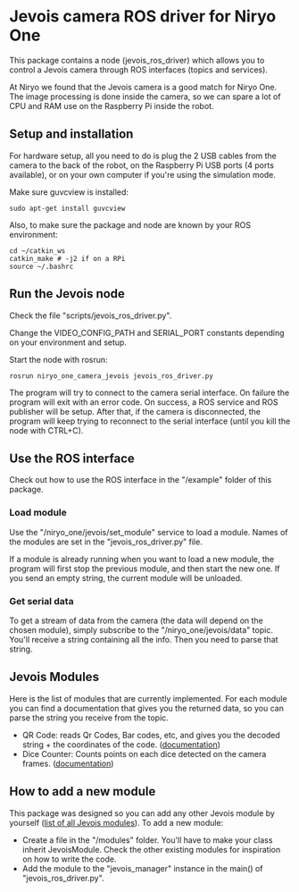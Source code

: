 # Jevois camera ROS driver for Niryo One

This package contains a node (jevois\_ros\_driver) which allows you to control a Jevois camera through ROS interfaces (topics and services).

At Niryo we found that the Jevois camera is a good match for Niryo One. The image processing is done inside the camera, so we can spare a lot of CPU and RAM use on the Raspberry Pi inside the robot.

## Setup and installation

For hardware setup, all you need to do is plug the 2 USB cables from the camera to the back of the robot, on the Raspberry Pi USB ports (4 ports available), or on your own computer if you're using the simulation mode.

Make sure guvcview is installed:

```
sudo apt-get install guvcview
```

Also, to make sure the package and node are known by your ROS environment:

```
cd ~/catkin_ws
catkin_make # -j2 if on a RPi
source ~/.bashrc
```

## Run the Jevois node

Check the file "scripts/jevois\_ros\_driver.py". 

Change the VIDEO\_CONFIG\_PATH and SERIAL\_PORT constants depending on your environment and setup.

Start the node with rosrun:

```
rosrun niryo_one_camera_jevois jevois_ros_driver.py
```

The program will try to connect to the camera serial interface. On failure the program will exit with an error code. On success, a ROS service and ROS publisher will be setup. After that, if the camera is disconnected, the program will keep trying to reconnect to the serial interface (until you kill the node with CTRL+C).

## Use the ROS interface

Check out how to use the ROS interface in the "/example" folder of this package.

### Load module

Use the "/niryo\_one/jevois/set\_module" service to load a module. Names of the modules are set in the "jevois\_ros\_driver.py" file.

If a module is already running when you want to load a new module, the program will first stop the previous module, and then start the new one. If you send an empty string, the current module will be unloaded.

### Get serial data

To get a stream of data from the camera (the data will depend on the chosen module), simply subscribe to the "/niryo\_one/jevois/data" topic. You'll receive a string containing all the info. Then you need to parse that string.

## Jevois Modules

Here is the list of modules that are currently implemented. For each module you can find a documentation that gives you the returned data, so you can parse the string you receive from the topic.

* QR Code: reads Qr Codes, Bar codes, etc, and gives you the decoded string + the coordinates of the code. ([documentation](http://jevois.org/moddoc/DemoQRcode/modinfo.html))
* Dice Counter: Counts points on each dice detected on the camera frames. ([documentation](http://jevois.org/moddoc/DiceCounter/modinfo.html))

## How to add a new module

This package was designed so you can add any other Jevois module by yourself ([list of all Jevois modules](http://jevois.org/doc/UserDemos.html)). To add a new module:

* Create a file in the "/modules" folder. You'll have to make your class inherit JevoisModule. Check the other existing modules for inspiration on how to write the code.
* Add the module to the "jevois\_manager" instance in the main() of "jevois\_ros\_driver.py".
